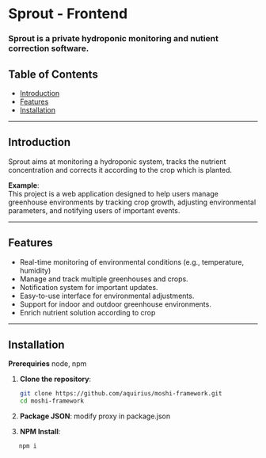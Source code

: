 # Sprout - Frontend

### Sprout is a private hydroponic monitoring and nutient correction software.

## Table of Contents
- [Introduction](#introduction)
- [Features](#features)
- [Installation](#installation)

---

## Introduction

Sprout aims at monitoring a hydroponic system, tracks the nutrient concentration and corrects it according to the crop which is planted. 

**Example**:  
This project is a web application designed to help users manage greenhouse environments by tracking crop growth, adjusting environmental parameters, and notifying users of important events.

---

## Features

- Real-time monitoring of environmental conditions (e.g., temperature, humidity)
- Manage and track multiple greenhouses and crops.
- Notification system for important updates.
- Easy-to-use interface for environmental adjustments.
- Support for indoor and outdoor greenhouse environments.
- Enrich nutrient solution according to crop

---

## Installation

**Prerequiries**
    node, npm

1. **Clone the repository**:
   ```bash
   git clone https://github.com/aquirius/moshi-framework.git
   cd moshi-framework

2. **Package JSON**:
   modify proxy in package.json 

3. **NPM Install**:
 ```bash
    npm i

